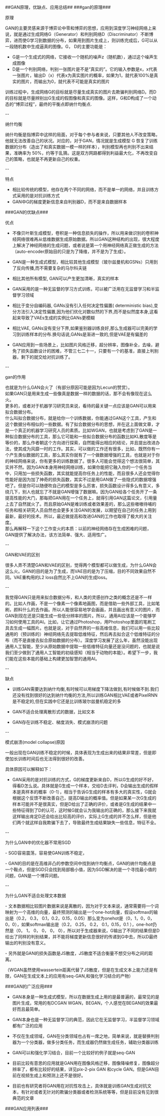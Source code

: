 ##GAN原理，优缺点、应用总结##
###gan的原理###

原理

GAN的主要灵感来源于博弈论中零和博弈的思想，应用到深度学习神经网络上来说，就是通过生成网络G（Generator）和判别网络D（Discriminator）不断博弈，进而使G学习到数据的分布，如果用到图片生成上，则训练完成后，G可以从一段随机数中生成逼真的图像。G， D的主要功能是： 

- G是一个生成式的网络，它接收一个随机的噪声z（随机数），通过这个噪声生成图像
- D是一个判别网络，判别一张图片是不是“真实的”。它的输入参数是x，x代表一张图片，输出D（x）代表x为真实图片的概率，如果为1，就代表100%是真实的图片，而输出为0，就代表不可能是真实的图片

训练过程中，生成网络G的目标就是尽量生成真实的图片去欺骗判别网络D。而D的目标就是尽量辨别出G生成的假图像和真实的图像。这样，G和D构成了一个动态的“博弈过程”，最终的平衡点即纳什均衡点.

-- 

纳什均衡

纳什均衡是指博弈中这样的局面，对于每个参与者来说，只要其他人不改变策略，他就无法改善自己的状况。对应的，对于GAN，情况就是生成模型 G 恢复了训练数据的分布（造出了和真实数据一模一样的样本），判别模型再也判别不出来结果，准确率为 50%，约等于乱猜。这是双方网路都得到利益最大化，不再改变自己的策略，也就是不再更新自己的权重。

--

特点

- 相比较传统的模型，他存在两个不同的网络，而不是单一的网络，并且训练方式采用的是对抗训练方式
- GAN中G的梯度更新信息来自判别器D，而不是来自数据样本

###GAN的优缺点###

优点

- 不像贝叶斯生成模型，卷积是一种信息损失的操作，所以用来做识别的卷积神经网络很难再从低维数据生成原始数据。所以GAN这种结构的出现，很大程度上解决了神经网络的生成问题，或者说是第一个用神经网络真正做生成的方法（auto-encoder原始目的只是为了降维，并不是为了生成）。

- GAN是一种生成式模型，相比较其他生成模型（玻尔兹曼机和GSNs）只用到了反向传播,而不需要复杂的马尔科夫链

- 相比其他所有模型, GAN可以产生更加清晰，真实的样本

- GAN采用的是一种无监督的学习方式训练，可以被广泛用在无监督学习和半监督学习领域

- 相比于变分自编码器, GANs没有引入任何决定性偏置( deterministic bias),变分方法引入决定性偏置,因为他们优化对数似然的下界,而不是似然度本身,这看起来导致了VAEs生成的实例比GANs更模糊

- 相比VAE, GANs没有变分下界,如果鉴别器训练良好,那么生成器可以完美的学习到训练样本的分布.换句话说,GANs是渐进一致的,但是VAE是有偏差的

-  GAN应用到一些场景上，比如图片风格迁移，超分辨率，图像补全，去噪，避免了损失函数设计的困难，不管三七二十一，只要有一个的基准，直接上判别器，剩下的就交给对抗训练了。

--

gan的作用

也就是为什么GAN会火了（有部分原因可能是因为Lecun的赞赏）。  
如果GAN只是用来生成一些像真是数据一样的数据的话，那不会有像现在这么火。  
更多的，或者对于机器学习研究员来说，看待的最关键一点应该是GAN可以用来 拟合数据分布。  
什么叫拟合数据分布，就是给你一个训练数据，你能通过GAN这个工具，产生和这个数据分布相似的一些数据。有了拟合数据分布的思想，并在这上面做文章，才是一个真正的机器学习研究人员的素质。比如WGAN，也就是考虑到了GAN是一种拟合数据分布的工具，那么它可能和一些拟合数据分布的函数比如KL散度等是等价的，那么作者朝这个方向进行探索，自然能得出相应的结论，并且提出改进办法，使其成为风靡一时的工作。其实，可以做的工作还有很多，比如，既然你有一个产生类似数据的工具，那么其实你就有了一个做数据增强的工具，也就是对于你的神经网络来说，你有更多的训练数据了。很多人可能会觉得这个想法很简单，其实并不然。因为GAN本身用神经网络训练，如果你能把它融入你的一个任务当中，只用加一些损失函数，其实就能提高你任务上的性能，而且很多人还会觉得你性能好是因为加了神奇的损失函数，其实不过是用GAN做了一些隐式的数据增强吧了。但是你可以随便吹自己的模型是多么厉害，损失函数设计得多么有意义，多绕几下，别人也就忘了不就是GAN增强了数据嘛。因为GAN给各个任务开了一条提高性能的大门，那每把GAN用在一个任务上，就得引用GAN这篇论文，引用量上去了自然就火了。而且原始GAN是难训练或者效果差的，那么这些嗷嗷待哺的任务和相关研究人员自然也会更多关注GAN的发展，以期望在自己的任务上用到最新，最好的技术。所以，最近做提高和改进GAN的工作也取得了极大的关注度。  
那么再解释一下这个工作变火的本质：以前的神经网络存在生成困难的问题，GAN提供了解决办法，该方法简单、强大、适用性广。

--

GAN和VAE的区别  

很多人弄不清楚GAN和VAE的区别，觉得两个模型都可以做生成，为什么GAN会这么火。GAN的目的是为了生成，而VAE目的是为了压缩，目的不同效果自然不同。VAE重构用的L2 loss自然比不上GAN的生成loss。

--

我觉得GAN只是用来拟合数据分布，和人类的灵感创作之类的概念还是不一样的。比如人作画，不是一个像素一个像素地画图，而是借助一些外部工具，比如笔刷，颜料什么的去作画。所以人能很容易地学会画画，并且画出有意义的图片，而GAN到现在还是只能生成一些低分辨率的图片。所以，通用AI应该是一个能够学习如何使用工具的AI。比如，让它通过Photoshop，用Photoshop里面的笔刷工具去生成一幅图片。也就是说，对于自然界的一些高维信息，我们可以用一些比较通用的（预训练的）神经网络先去提取低维特征，然后再去拟合这个低维特征的分布（而不是直接去拟合原始数据的分布）。深度学习发展了这么年，虽然没能出现通用人工智能，至少从原始数据中提取一些低维特征向量还是没问题的，也就是说我们至少做到了通用人工智能的初级感知（相当于动物的本能）。希望下一步，我们能在这些本能的基础上构建更加智慧的通用AI。




--

缺点

- 训练GAN需要达到纳什均衡,有时候可以用梯度下降法做到,有时候做不到.我们还没有找到很好的达到纳什均衡的方法,所以训练GAN相比VAE或者PixelRNN是不稳定的,但在实践中它还是比训练玻尔兹曼机稳定的多

- GAN不适合处理离散形式的数据，比如文本

- GAN存在训练不稳定、梯度消失、模式崩溃的问题 

--

模式崩溃(model collapse)原因

一般出现在GAN训练不稳定的时候，具体表现为生成出来的结果非常差，但是即使加长训练时间后也无法得到很好的改善。

具体原因可以解释如下： 

- GAN采用的是对抗训练的方式，G的梯度更新来自D，所以G生成的好不好，得看D怎么说。具体就是G生成一个样本，交给D去评判，D会输出生成的假样本是真样本的概率（0-1），相当于告诉G生成的样本有多大的真实性，G就会根据这个反馈不断改善自己，提高D输出的概率值。但是如果某一次G生成的样本可能并不是很真实，但是D给出了正确的评价，或者是G生成的结果中一些特征得到了D的认可，这时候G就会认为我输出的正确的，那么接下来我就这样输出肯定D还会给出比较高的评价，实际上G生成的并不怎么样，但是他们两个就这样自我欺骗下去了，导致最终生成结果缺失一些信息，特征不全。


--

为什么GAN中的优化器不常用SGD

- SGD容易震荡，容易使GAN训练不稳定，

- GAN的目的是在高维非凸的参数空间中找到纳什均衡点，GAN的纳什均衡点是一个鞍点，但是SGD只会找到局部极小值，因为SGD解决的是一个寻找最小值的问题，GAN是一个博弈问题。

--


为什么GAN不适合处理文本数据

- 文本数据相比较图片数据来说是离散的，因为对于文本来说，通常需要将一个词映射为一个高维的向量，最终预测的输出是一个one-hot向量，假设softmax的输出是（0.2， 0.3， 0.1，0.2，0.15，0.05）那么变为onehot是（0，1，0，0，0，0），如果softmax输出是（0.2， 0.25， 0.2， 0.1，0.15，0.1 ），one-hot仍然是（0， 1， 0， 0， 0， 0），所以对于生成器来说，G输出了不同的结果但是D给出了同样的判别结果，并不能将梯度更新信息很好的传递到G中去，所以D最终输出的判别没有意义。

- 另外就是GAN的损失函数是JS散度，JS散度不适合衡量不想交分布之间的距离。

（WGAN虽然使用wassertein距离代替了JS散度，但是在生成文本上能力还是有限，GAN在生成文本上的应用有seq-GAN,和强化学习结合的产物）



###GAN的广泛应用###

- GAN本身是一种生成式模型，所以在数据生成上用的是最普遍的，最常见的是图片生成，常用的有DCGAN WGAN，BEGAN，个人感觉在BEGAN的效果最好而且最简单。

- GAN本身也是一种无监督学习的典范，因此它在无监督学习，半监督学习领域都有广泛的应用

- 不仅在生成领域，GAN在分类领域也占有一席之地，简单来说，就是替换判别器为一个分类器，做多分类任务，而生成器仍然做生成任务，辅助分类器训练

- GAN可以和强化学习结合，目前一个比较好的例子就是seq-GAN  

- 目前比较有意思的应用就是GAN用在图像风格迁移，图像降噪修复，图像超分辨率了，都有比较好的结果，详见pix-2-pix GAN 和cycle GAN。但是GAN目前在视频生成上和预测上还不是很好。

- 目前也有研究者将GAN用在对抗性攻击上，具体就是训练GAN生成对抗文本，有针对或者无针对的欺骗分类器或者检测系统等等，但是目前没有见到很典范的文章  

###GAN应用列表###